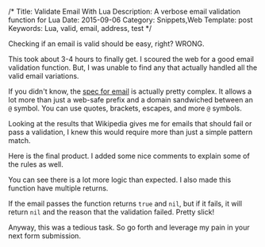 /*
Title: Validate Email With Lua
Description: A verbose email validation function for Lua
Date: 2015-09-06
Category: Snippets,Web
Template: post
Keywords: Lua, valid, email, address, test
*/

Checking if an email is valid should be easy, right? WRONG.

This took about 3-4 hours to finally get. I scoured the web for a good email validation function. But, I was unable to find any that actually handled all the valid email variations.

If you didn't know, the [spec for email](https://en.wikipedia.org/wiki/Email_address#Examples) is actually pretty complex. It allows a lot more than just a web-safe prefix and a domain sandwiched between an `@` symbol. You can use quotes, brackets, escapes, and more `@` symbols.

Looking at the results that Wikipedia gives me for emails that should fail or pass a validation, I knew this would require more than just a simple pattern match.

Here is the final product. I added some nice comments to explain some of the rules as well.

<script src="https://gist.github.com/james2doyle/67846afd05335822c149.js"></script>

You can see there is a lot more logic than expected. I also made this function have multiple returns.

If the email passes the function returns `true` and `nil`, but if it fails, it will return `nil` and the reason that the validation failed. Pretty slick!

Anyway, this was a tedious task. So go forth and leverage my pain in your next form submission.